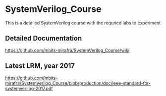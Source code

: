 # SystemVerilog_Course
This is a detailed SystemVerilog course with the requried labs to experiment

## Detailed Documentation 
https://github.com/mbits-mirafra/SystemVerilog_Course/wiki

## Latest LRM, year 2017 
https://github.com/mbits-mirafra/SystemVerilog_Course/blob/production/doc/ieee-standard-for-systemverilog-2017.pdf
